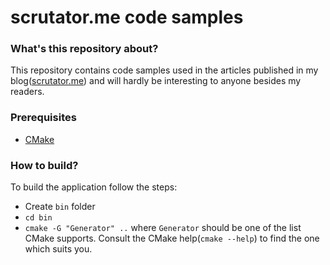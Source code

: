 # scrutator.me code samples #

### What's this repository about? ###

This repository contains code samples used in the articles published in my blog([scrutator.me](http://scrutator.me)) and will hardly be interesting to anyone besides my readers.

### Prerequisites ###

* [CMake](https://cmake.org)

### How to build? ###

To build the application follow the steps:

* Create `bin` folder
* `cd bin`
* `cmake -G "Generator" ..` where `Generator` should be one of the list CMake supports. Consult the CMake help(`cmake --help`) to find the one which suits you.   